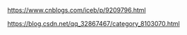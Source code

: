 https://www.cnblogs.com/iceb/p/9209796.html

https://blog.csdn.net/qq_32867467/category_8103070.html